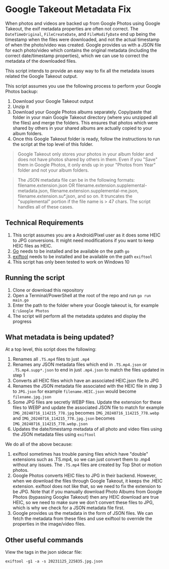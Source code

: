 # Google Takeout Metadata Fix

When photos and videos are backed up from Google Photos using Google Takeout, the exif metadata properties are often not correct. The `DateTimeOriginal`, `FileCreateDate`, and `FileModifyDate` end up being the timestamp when the files were downloaded, and not the actual timestamp of when the photo/video was created. Google provides us with a JSON file for each photo/video which contains the original metadata (including the correct date/timestamp properties), which we can use to correct the metadata of the downloaded files.

This script intends to provide an easy way to fix all the metadata issues related the Google Takeout output.

This script assumes you use the following process to perform your Google Photos backup:

1. Download your Google Takeout output
2. Unzip it
3. Download your Google Photos albums separately. Copy/paste that folder in your main Google Takeout directory (where you unzipped all the files) and merge the folders. This ensures that photos which were shared by others in your shared albums are actually copied to your album folders.
4. Once this Google Takeout folder is ready, follow the instructions to run the script at the top level of this folder.

> Google Takeout only stores _your_ photos in your album folder and does not have photos shared by others in them. Even if you "Save" them in Google Photos, it only ends up in your "Photos from Year" folder and not your album folders.

> The JSON metadata file can be in the following formats: filename.extension.json OR filename.extension.supplemental-metadata.json, filename.extension.supplemental-me.json, filename.extension.su\*.json, and so on. It truncates the "supplemental" portion if the file name is > 47 chars. The script handles all of these cases.

## Technical Requirements

1. This script assumes you are a Android/Pixel user as it does some HEIC to JPG conversions. It might need modifications if you want to keep HEIC files as HEIC.
2. [Go](https://go.dev/) needs to be installed and be available on the path `go`
3. [exiftool](https://exiftool.org/) needs to be installed and be available on the path `exiftool`
4. This script has only been tested to work on Windows 10

## Running the script

1. Clone or download this repository
2. Open a Terminal/PowerShell at the root of the repo and run `go run main.go`
3. Enter the path to the folder where your Google takeout is, for example `E:\Google Photos`
4. The script will perform all the metadata updates and display the progress

## What metadata is being updated?

At a top level, this script does the following:

1. Renames all `.TS.mp4` files to just `.mp4`
2. Renames any JSON metadata files which end in `.TS.mp4.json` or `.TS.mp4.supp*.json` to end in just `.mp4.json` to match the files updated in step 1
3. Converts all HEIC files which have an associated HEIC.json file to JPG
4. Renames the JSON metadata file associated with the HEIC file in step 3 to `JPG.json` for example `filename.HEIC.json` would become `filename.jpg.json`
5. Some JPG files are secretly WEBP files. Update the extension for these files to WEBP and update the associated JSON file to match for example `IMG_20240716_114215_778.jpg` becomes `IMG_20240716_114215_778.webp` and `IMG_20240716_114215_778.jpg.json` becomes `IMG_20240716_114215_778.webp.json`
6. Updates the date/timestamp metadata of all photo and video files using the JSON metadata files using `exiftool`

We do all of the above because:

1. exiftool sometimes has trouble parsing files which have "double" extensions such as .TS.mp4, so we can just convert them to .mp4 without any issues. The `.TS.mp4` files are created by Top Shot or motion photos.
2. Google Photos converts HEIC files to JPG in their backend. However, when we download the files through Google Takeout, it keeps the .HEIC extension. exiftool does not like that, so we need to fix the extension to be JPG. Note that if you manually download Photo Albums from Google Photos (bypassing Googke Takeout) then any HEIC download are true HEIC, so we need to make sure we don't convert these files to JPG, which is why we check for a JSON metadata file first.
3. Google provides us the metadata in the form of JSON files. We can fetch the metadata from these files and use exiftool to override the properties in the image/video files.

## Other useful commands

View the tags in the json sidecar file:

```
exiftool -g1 -a -s 20231125_225835.jpg.json
```
